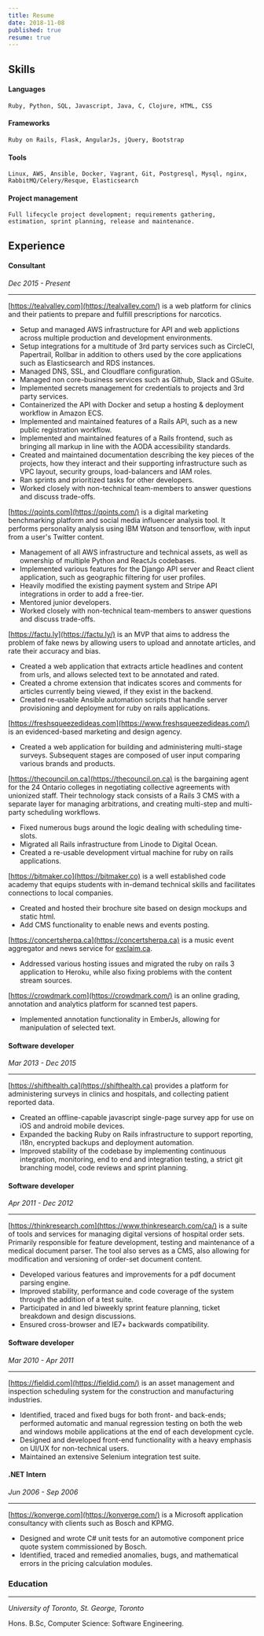 ```yaml
---
title: Resume
date: 2018-11-08
published: true
resume: true
---
```


## Skills
#### Languages
    Ruby, Python, SQL, Javascript, Java, C, Clojure, HTML, CSS
#### Frameworks
    Ruby on Rails, Flask, AngularJs, jQuery, Bootstrap
#### Tools
    Linux, AWS, Ansible, Docker, Vagrant, Git, Postgresql, Mysql, nginx, RabbitMQ/Celery/Resque, Elasticsearch
#### Project management
    Full lifecycle project development; requirements gathering, estimation, sprint planning, release and maintenance.
## Experience
#### Consultant
*Dec 2015 - Present*

___
[https://tealvalley.com](https://tealvalley.com/) is a web platform for clinics and their patients to prepare and fulfill prescriptions for narcotics.

* Setup and managed AWS infrastructure for API and web applictions across multiple production and development environments.
* Setup integrations for a multitude of 3rd party services such as CircleCI, Papertrail, Rollbar in addition to others used by the core applications such as Elasticsearch and RDS instances.
* Managed DNS, SSL, and Cloudflare configuration.
* Managed non core-business services such as Github, Slack and GSuite.
* Implemented secrets management for credentials to projects and 3rd party services.
* Containerized the API with Docker and setup a hosting & deployment workflow in Amazon ECS.
* Implemented and maintained features of a Rails API, such as a new public registration workflow.
* Implemented and maintained features of a Rails frontend, such as bringing all markup in line with the AODA accessibility standards.
* Created and maintained documentation describing the key pieces of the projects, how they interact and their supporting infrastructure such as VPC layout, security groups, load-balancers and IAM roles.
* Ran sprints and prioritized tasks for other developers.
* Worked closely with non-technical team-members to answer questions and discuss trade-offs.

[https://qoints.com](https://qoints.com/) is a digital marketing benchmarking platform and social media influencer analysis
tool. It performs personality analysis using IBM Watson and tensorflow, with input from a user's Twitter content.

* Management of all AWS infrastructure and technical assets, as well as ownership of multiple Python and ReactJs
  codebases.
* Implemented various features for the Django API server and React client application, such as geographic filtering for user profiles.
* Heavily modified the existing payment system and Stripe API integrations in order to add a free-tier.
* Mentored junior developers.
* Worked closely with non-technical team-members to answer questions and discuss trade-offs.

[https://factu.ly](https://factu.ly/) is an MVP that aims to address the problem of fake news by allowing users to upload and annotate articles, and rate their accuracy and bias.

* Created a web application that extracts article headlines and content from urls, and allows selected text to be annotated and rated.
* Created a chrome extension that indicates scores and comments for articles currently being viewed, if they exist in the backend.
* Created re-usable Ansible automation scripts that handle server provisioning and deployment for ruby on rails applications.

[https://freshsqueezedideas.com](https://www.freshsqueezedideas.com/) is an evidenced-based marketing and design agency.

* Created a web application for building and administering multi-stage surveys. Subsequent stages are composed of user input comparing various brands and products.

[https://thecouncil.on.ca](https://thecouncil.on.ca) is the bargaining agent for the 24 Ontario colleges in negotiating collective agreements with unionized staff. Their technology stack consists of a Rails 3 CMS with a separate layer for managing arbitrations, and creating multi-step and multi-party scheduling workflows.

* Fixed numerous bugs around the logic dealing with scheduling time-slots.
* Migrated all Rails infrastructure from Linode to Digital Ocean.
* Created a re-usable development virtual machine for ruby on rails applications.

[https://bitmaker.co](https://bitmaker.co) is a well established code academy that equips students with in-demand technical skills and facilitates connections to local companies.

* Created and hosted their brochure site based on design mockups and static html.
* Add CMS functionality to enable news and events posting.

[https://concertsherpa.ca](https://concertsherpa.ca) is a music event aggregator and news service for [exclaim.ca](http://exclaim.ca).

* Addressed various hosting issues and migrated the ruby on rails 3 application to Heroku, while also fixing problems with the content stream sources.

[https://crowdmark.com](https://crowdmark.com/) is an online grading, annotation and analytics platform for scanned test papers.

* Implemented annotation functionality in EmberJs, allowing for manipulation of selected text.

#### Software developer
*Mar 2013 - Dec 2015*

___

[https://shifthealth.ca](https://shifthealth.ca) provides a platform for administering surveys in clinics and hospitals, and collecting patient reported data.

* Created an offline-capable javascript single-page survey app for use on iOS and android mobile devices.
* Expanded the backing Ruby on Rails infrastructure to support reporting, i18n, encrypted backups and deployment automation.
* Improved stability of the codebase by implementing continuous integration, monitoring, end to end and integration testing, a strict git branching model, code reviews and sprint planning.

#### Software developer
*Apr 2011 - Dec 2012*

___

[https://thinkresearch.com](https://www.thinkresearch.com/ca/) is a suite of tools and services for managing digital versions of hospital order sets. Primarily responsible for feature development, testing and maintenance of a medical document parser. The tool also serves as a CMS, also allowing for modification and versioning of order-set document content.

* Developed various features and improvements for a pdf document parsing engine.
* Improved stability, performance and code coverage of the system through the addition of a test suite.
* Participated in and led biweekly sprint feature planning, ticket breakdown and design discussions.
* Ensured cross-browser and IE7+ backwards compatibility.

#### Software developer
*Mar 2010 - Apr 2011*

___

[https://fieldid.com](https://fieldid.com/) is an asset management and inspection scheduling system for the construction and manufacturing industries.

* Identified, traced and fixed bugs for both front- and back-ends; performed automatic and manual regression
testing on both the web and windows mobile applications at the end of each development cycle.
* Designed and developed front-end functionality with a heavy emphasis on UI/UX for non-technical users.
* Maintained an extensive Selenium integration test suite.

#### .NET Intern
*Jun 2006 - Sep 2006*

___

[https://konverge.com](https://konverge.com/) is a Microsoft application consultancy with clients such as Bosch and KPMG.

* Designed and wrote C# unit tests for an automotive component price quote system commissioned by Bosch.
* Identified, traced and remedied anomalies, bugs, and mathematical errors in the pricing calculation modules.

### Education
___
*University of Toronto, St. George, Toronto*


Hons. B.Sc, Computer Science: Software Engineering.
